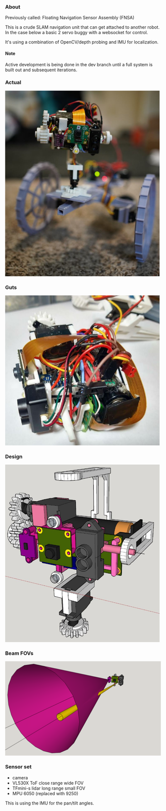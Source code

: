 ### About

Previously called: Floating Navigation Sensor Assembly (FNSA)

This is a crude SLAM navigation unit that can get attached to another robot. In the case below a basic 2 servo buggy with a websocket for control.

It's using a combination of OpenCV/depth probing and IMU for localization.

#### Note
Active development is being done in the dev branch until a full system is built out and subsequent iterations.

### Actual
<img src="./nav-unit-on-2d-robot.JPG" width="500"/>

### Guts
<img src="./guts.JPG" width="500"/>

### Design
<img src="./design.JPG" width="500"/>

### Beam FOVs
<img src="./different-beams.png" width="800"/>


### Sensor set

* camera
* VL530X ToF close range wide FOV
* TFmini-s lidar long range small FOV
* MPU 6050 (replaced with 9250)

This is using the IMU for the pan/tilt angles.
